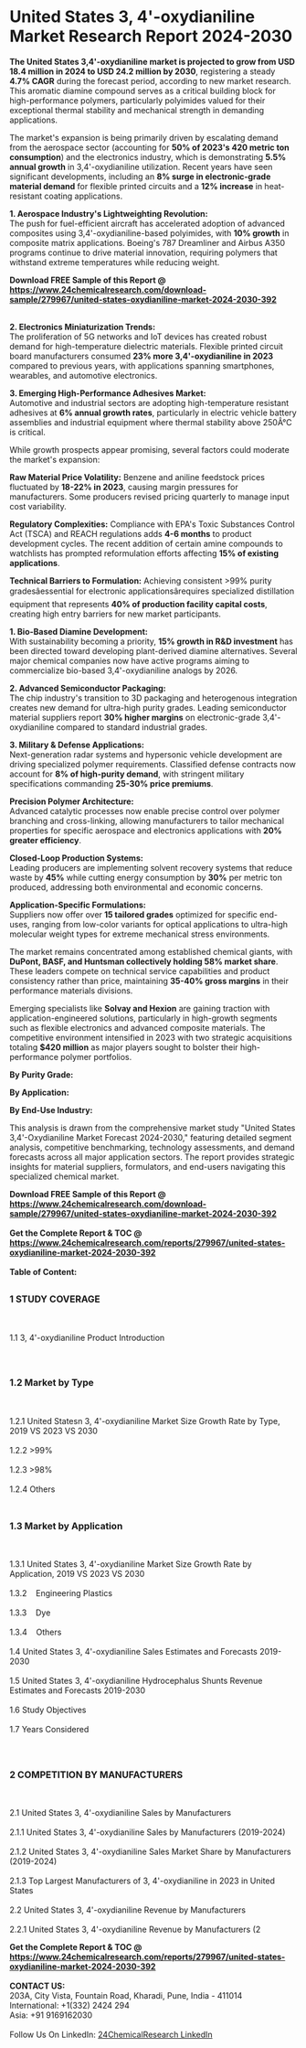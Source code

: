 <h1>United States 3, 4'-oxydianiline Market Research Report 2024-2030</h1><p><strong>The United States 3,4'-oxydianiline market is projected to grow from USD 18.4 million in 2024 to USD 24.2 million by 2030</strong>, registering a steady <strong>4.7% CAGR</strong> during the forecast period, according to new market research. This aromatic diamine compound serves as a critical building block for high-performance polymers, particularly polyimides valued for their exceptional thermal stability and mechanical strength in demanding applications.</p><p>The market's expansion is being primarily driven by escalating demand from the aerospace sector (accounting for <strong>50% of 2023's 420 metric ton consumption</strong>) and the electronics industry, which is demonstrating <strong>5.5% annual growth</strong> in 3,4'-oxydianiline utilization. Recent years have seen significant developments, including an <strong>8% surge in electronic-grade material demand</strong> for flexible printed circuits and a <strong>12% increase</strong> in heat-resistant coating applications.</p><p><strong>1. Aerospace Industry's Lightweighting Revolution:</strong><br>
The push for fuel-efficient aircraft has accelerated adoption of advanced composites using 3,4'-oxydianiline-based polyimides, with <strong>10% growth</strong> in composite matrix applications. Boeing's 787 Dreamliner and Airbus A350 programs continue to drive material innovation, requiring polymers that withstand extreme temperatures while reducing weight.</p><div><b>Download FREE Sample of this Report @ 
            <a href="https://www.24chemicalresearch.com/download-sample/279967/united-states-oxydianiline-market-2024-2030-392">
            https://www.24chemicalresearch.com/download-sample/279967/united-states-oxydianiline-market-2024-2030-392</a></b></div><br><p><strong>2. Electronics Miniaturization Trends:</strong><br>
The proliferation of 5G networks and IoT devices has created robust demand for high-temperature dielectric materials. Flexible printed circuit board manufacturers consumed <strong>23% more 3,4'-oxydianiline in 2023</strong> compared to previous years, with applications spanning smartphones, wearables, and automotive electronics.</p><p><strong>3. Emerging High-Performance Adhesives Market:</strong><br>
Automotive and industrial sectors are adopting high-temperature resistant adhesives at <strong>6% annual growth rates</strong>, particularly in electric vehicle battery assemblies and industrial equipment where thermal stability above 250Â°C is critical.</p><p>While growth prospects appear promising, several factors could moderate the market's expansion:</p><p><strong>Raw Material Price Volatility:</strong> Benzene and aniline feedstock prices fluctuated by <strong>18-22% in 2023</strong>, causing margin pressures for manufacturers. Some producers revised pricing quarterly to manage input cost variability.</p><p><strong>Regulatory Complexities:</strong> Compliance with EPA's Toxic Substances Control Act (TSCA) and REACH regulations adds <strong>4-6 months</strong> to product development cycles. The recent addition of certain amine compounds to watchlists has prompted reformulation efforts affecting <strong>15% of existing applications</strong>.</p><p><strong>Technical Barriers to Formulation:</strong> Achieving consistent &gt;99% purity gradesâessential for electronic applicationsârequires specialized distillation equipment that represents <strong>40% of production facility capital costs</strong>, creating high entry barriers for new market participants.</p><p><strong>1. Bio-Based Diamine Development:</strong><br>
With sustainability becoming a priority, <strong>15% growth in R&amp;D investment</strong> has been directed toward developing plant-derived diamine alternatives. Several major chemical companies now have active programs aiming to commercialize bio-based 3,4'-oxydianiline analogs by 2026.</p><p><strong>2. Advanced Semiconductor Packaging:</strong><br>
The chip industry's transition to 3D packaging and heterogenous integration creates new demand for ultra-high purity grades. Leading semiconductor material suppliers report <strong>30% higher margins</strong> on electronic-grade 3,4'-oxydianiline compared to standard industrial grades.</p><p><strong>3. Military &amp; Defense Applications:</strong><br>
Next-generation radar systems and hypersonic vehicle development are driving specialized polymer requirements. Classified defense contracts now account for <strong>8% of high-purity demand</strong>, with stringent military specifications commanding <strong>25-30% price premiums</strong>.</p><p><strong>Precision Polymer Architecture:</strong><br>
	Advanced catalytic processes now enable precise control over polymer branching and cross-linking, allowing manufacturers to tailor mechanical properties for specific aerospace and electronics applications with <strong>20% greater efficiency</strong>.</p><p><strong>Closed-Loop Production Systems:</strong><br>
	Leading producers are implementing solvent recovery systems that reduce waste by <strong>45%</strong> while cutting energy consumption by <strong>30%</strong> per metric ton produced, addressing both environmental and economic concerns.</p><p><strong>Application-Specific Formulations:</strong><br>
	Suppliers now offer over <strong>15 tailored grades</strong> optimized for specific end-uses, ranging from low-color variants for optical applications to ultra-high molecular weight types for extreme mechanical stress environments.</p><p>The market remains concentrated among established chemical giants, with <strong>DuPont, BASF, and Huntsman collectively holding 58% market share</strong>. These leaders compete on technical service capabilities and product consistency rather than price, maintaining <strong>35-40% gross margins</strong> in their performance materials divisions.</p><p>Emerging specialists like <strong>Solvay and Hexion</strong> are gaining traction with application-engineered solutions, particularly in high-growth segments such as flexible electronics and advanced composite materials. The competitive environment intensified in 2023 with two strategic acquisitions totaling <strong>$420 million</strong> as major players sought to bolster their high-performance polymer portfolios.</p><p><strong>By Purity Grade:</strong></p><p><strong>By Application:</strong></p><p><strong>By End-Use Industry:</strong></p><p>This analysis is drawn from the comprehensive market study "United States 3,4'-Oxydianiline Market Forecast 2024-2030," featuring detailed segment analysis, competitive benchmarking, technology assessments, and demand forecasts across all major application sectors. The report provides strategic insights for material suppliers, formulators, and end-users navigating this specialized chemical market.</p><div><b>Download FREE Sample of this Report @ 
            <a href="https://www.24chemicalresearch.com/download-sample/279967/united-states-oxydianiline-market-2024-2030-392">
            https://www.24chemicalresearch.com/download-sample/279967/united-states-oxydianiline-market-2024-2030-392</a></b></div><br><div><b>Get the Complete Report & TOC @ 
            <a href="https://www.24chemicalresearch.com/reports/279967/united-states-oxydianiline-market-2024-2030-392">
            https://www.24chemicalresearch.com/reports/279967/united-states-oxydianiline-market-2024-2030-392</a></b></div><br>
            <b>Table of Content:</b><p><h2><span style="font-size:16px"><strong>1 STUDY COVERAGE</strong></span></h2><br />
<p>1.1 3, 4'-oxydianiline Product Introduction</p><br />
<h2><span style="font-size:16px"><strong>1.2 Market by Type</strong></span></h2><br />
<p>1.2.1 United Statesn 3, 4'-oxydianiline Market Size Growth Rate by Type, 2019 VS 2023 VS 2030<br /><br />
1.2.2 >99%&nbsp;&nbsp; &nbsp;<br /><br />
1.2.3 >98%<br /><br />
1.2.4 Others<br /><br />
<h2><span style="font-size:16px"><strong>1.3 Market by Application</strong></span></h2><br />
<p>1.3.1 United States 3, 4'-oxydianiline Market Size Growth Rate by Application, 2019 VS 2023 VS 2030<br /><br />
1.3.2&nbsp;&nbsp; &nbsp;Engineering Plastics<br /><br />
1.3.3&nbsp;&nbsp; &nbsp;Dye<br /><br />
1.3.4&nbsp;&nbsp; &nbsp;Others<br /><br />
1.4 United States 3, 4'-oxydianiline Sales Estimates and Forecasts 2019-2030<br /><br />
1.5 United States 3, 4'-oxydianiline Hydrocephalus Shunts Revenue Estimates and Forecasts 2019-2030<br /><br />
1.6 Study Objectives<br /><br />
1.7 Years Considered</p><br />
<h2><span style="font-size:16px"><strong>2 COMPETITION BY MANUFACTURERS</strong></span></h2><br />
<p>2.1 United States 3, 4'-oxydianiline Sales by Manufacturers<br /><br />
2.1.1 United States 3, 4'-oxydianiline Sales by Manufacturers (2019-2024)<br /><br />
2.1.2 United States 3, 4'-oxydianiline Sales Market Share by Manufacturers (2019-2024)<br /><br />
2.1.3 Top Largest Manufacturers of 3, 4'-oxydianiline in 2023 in United States<br /><br />
2.2 United States 3, 4'-oxydianiline Revenue by Manufacturers<br /><br />
2.2.1 United States 3, 4'-oxydianiline Revenue by Manufacturers (2</p><div><b>Get the Complete Report & TOC @ 
            <a href="https://www.24chemicalresearch.com/reports/279967/united-states-oxydianiline-market-2024-2030-392">
            https://www.24chemicalresearch.com/reports/279967/united-states-oxydianiline-market-2024-2030-392</a></b></div><br><b>CONTACT US:</b><br>
            203A, City Vista, Fountain Road, Kharadi, Pune, India - 411014<br>
            International: +1(332) 2424 294<br>
            Asia: +91 9169162030 <br><br>
            Follow Us On LinkedIn: <a href="https://www.linkedin.com/company/24chemicalresearch/">24ChemicalResearch LinkedIn</a>